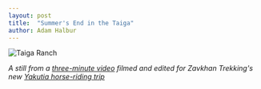 ```yaml
---
layout: post
title:  "Summer's End in the Taiga"
author: Adam Halbur
---
```


![Taiga Ranch](https://farm8.staticflickr.com/7882/46591770422_17ac0a2dbf_k.jpg)

*A still from a [three-minute video][three-link] filmed and edited for Zavkhan Trekking's new [Yakutia horse-riding trip][yakutia-link]*


[three-link]: https://www.youtube.com/watch?v=ER_f3fZNnyM
[yakutia-link]: http://www.zavkhan.co.uk/upcoming_trips/trip/409
